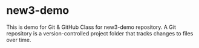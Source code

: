 # new3-demo
This is demo for Git &amp; GitHub Class for new3-demo repository.
A Git repository is a version-controlled project folder that tracks changes to files over time.
